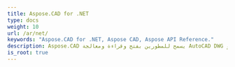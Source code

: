 ```yaml
---
title: Aspose.CAD for .NET
type: docs
weight: 10
url: /ar/net/
keywords: "Aspose.CAD for .NET, Aspose CAD, Aspose API Reference."
description: Aspose.CAD يسمح للمطورين بفتح وقراءة ومعالجة AutoCAD DWG و DXF و DWT وتنسيقات ملفات CAD و BIM الأخرى ، مثل DGN و DWF و PLT و CF2 و OBJ و HPGL و IGS.
is_root: true
---
```

